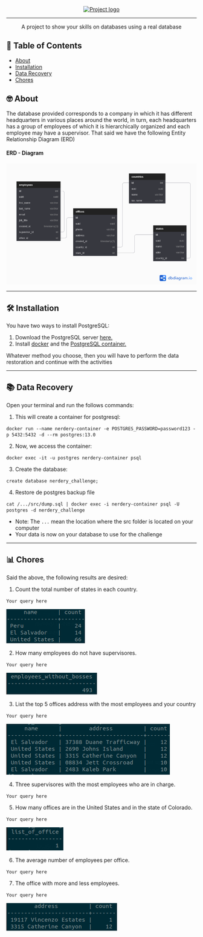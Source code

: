 <p align="center">
 <a href="https://www.ravn.co/" rel="noopener">
 <img src="https://www.ravn.co/img/logo-ravn.png" alt="Project logo"></a>
</p>

---

<p align="center">A project to show your skills on databases using a real database</p>

## 📝 Table of Contents

- [About](#about)
- [Installation](#installation)
- [Data Recovery](#data_recovery)
- [Chores](#chores)

## 🤓 About <a name = "about"></a>

The database provided corresponds to a company in which it has different headquarters in various places around the world, in turn, each headquarters has a group of employees of which it is hierarchically organized and each employee may have a supervisor. That said we have the following Entity Relationship Diagram (ERD)

#### ERD - Diagram <br>

![Comparison](src/ERD.png) <br>

---

## 🛠️ Installation <a name = "installation"></a>

You have two ways to install PostgreSQL:

1. Download the PostgreSQL server [here.](https://www.postgresql.org/download/)
2. Install [docker](https://docs.docker.com/engine/install/) and the [PostgreSQL container.](https://hub.docker.com/_/postgres)

Whatever method you choose, then you will have to perform the data restoration and continue with the activities

---

## 📚 Data Recovery <a name = "data_recovery"></a>

Open your terminal and run the follows commands:

1. This will create a container for postgresql:

```
docker run --name nerdery-container -e POSTGRES_PASSWORD=password123 -p 5432:5432 -d --rm postgres:13.0
```

2. Now, we access the container:

```
docker exec -it -u postgres nerdery-container psql
```

3. Create the database:

```
create database nerdery_challenge;
```

4. Restore de postgres backup file

```
cat /.../src/dump.sql | docker exec -i nerdery-container psql -U postgres -d nerdery_challenge
```

- Note: The `...` mean the location where the src folder is located on your computer
- Your data is now on your database to use for the challenge

---

## 📊 Chores <a name = "chores"></a>

Said the above, the following results are desired:

1. Count the total number of states in each country.

```
Your query here
```

![Comparison](src/results/result1.png)

2. How many employees do not have supervisores.

```
Your query here
```

![Comparison](src/results/result2.png)

3. List the top 5 offices address with the most employees and your country

```
Your query here
```

![Comparison](src/results/result3.png)

4. Three supervisores with the most employees who are in charge.

```
Your query here
```

5. How many offices are in the United States and in the state of Colorado.

```
Your query here
```

![Comparison](src/results/result5.png)

6. The average number of employees per office.

```
Your query here
```

7. The office with more and less employees.

```
Your query here
```

![Comparison](src/results/result7.png)
